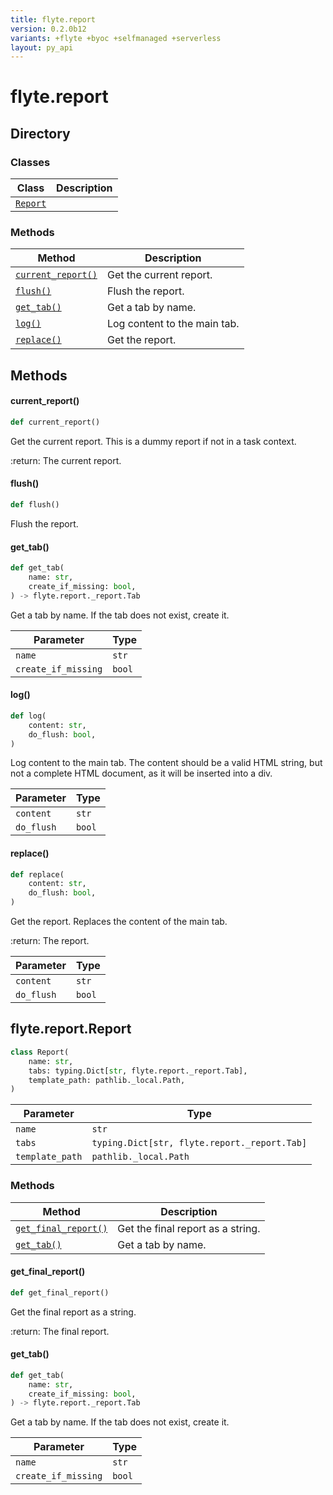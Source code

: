 ```yaml
---
title: flyte.report
version: 0.2.0b12
variants: +flyte +byoc +selfmanaged +serverless
layout: py_api
---
```


# flyte.report

## Directory

### Classes

| Class | Description |
|-|-|
| [`Report`](.././flyte.report#flytereportreport) |  |

### Methods

| Method | Description |
|-|-|
| [`current_report()`](#current_report) | Get the current report. |
| [`flush()`](#flush) | Flush the report. |
| [`get_tab()`](#get_tab) | Get a tab by name. |
| [`log()`](#log) | Log content to the main tab. |
| [`replace()`](#replace) | Get the report. |


## Methods

#### current_report()

```python
def current_report()
```
Get the current report. This is a dummy report if not in a task context.

:return: The current report.


#### flush()

```python
def flush()
```
Flush the report.


#### get_tab()

```python
def get_tab(
    name: str,
    create_if_missing: bool,
) -> flyte.report._report.Tab
```
Get a tab by name. If the tab does not exist, create it.



| Parameter | Type |
|-|-|
| `name` | `str` |
| `create_if_missing` | `bool` |

#### log()

```python
def log(
    content: str,
    do_flush: bool,
)
```
Log content to the main tab. The content should be a valid HTML string, but not a complete HTML document,
 as it will be inserted into a div.



| Parameter | Type |
|-|-|
| `content` | `str` |
| `do_flush` | `bool` |

#### replace()

```python
def replace(
    content: str,
    do_flush: bool,
)
```
Get the report. Replaces the content of the main tab.

:return: The report.


| Parameter | Type |
|-|-|
| `content` | `str` |
| `do_flush` | `bool` |

## flyte.report.Report

```python
class Report(
    name: str,
    tabs: typing.Dict[str, flyte.report._report.Tab],
    template_path: pathlib._local.Path,
)
```
| Parameter | Type |
|-|-|
| `name` | `str` |
| `tabs` | `typing.Dict[str, flyte.report._report.Tab]` |
| `template_path` | `pathlib._local.Path` |

### Methods

| Method | Description |
|-|-|
| [`get_final_report()`](#get_final_report) | Get the final report as a string. |
| [`get_tab()`](#get_tab) | Get a tab by name. |


#### get_final_report()

```python
def get_final_report()
```
Get the final report as a string.

:return: The final report.


#### get_tab()

```python
def get_tab(
    name: str,
    create_if_missing: bool,
) -> flyte.report._report.Tab
```
Get a tab by name. If the tab does not exist, create it.



| Parameter | Type |
|-|-|
| `name` | `str` |
| `create_if_missing` | `bool` |

